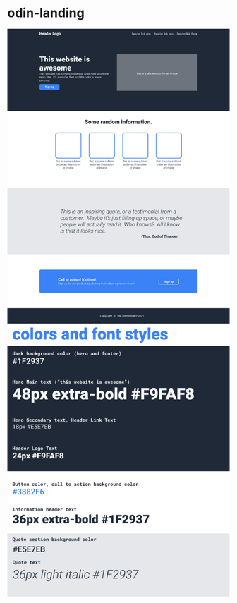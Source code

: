 # odin-landing

<!-- ![instructions](./odin-project.png)

![instructions](./colors_and_stuff.png) -->



<img src="./odin-project.png" width="600" />

<img src="./colors_and_stuff.png" width="600" />
